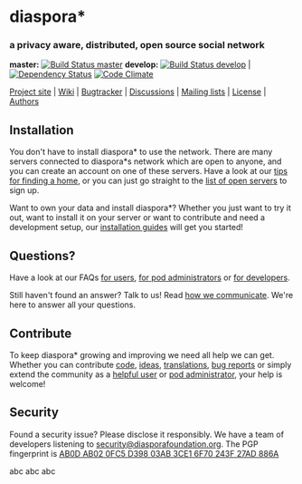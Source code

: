 # diaspora* 
### a privacy aware, distributed, open source social network

**master:** [![Build Status master](https://secure.travis-ci.org/diaspora/diaspora.png?branch=master)](http://travis-ci.org/diaspora/diaspora)
**develop:** [![Build Status develop](https://secure.travis-ci.org/diaspora/diaspora.png?branch=develop)](http://travis-ci.org/diaspora/diaspora) |
[![Dependency Status](https://gemnasium.com/diaspora/diaspora.png?travis)](https://gemnasium.com/diaspora/diaspora)
[![Code Climate](https://codeclimate.com/github/diaspora/diaspora.png)](https://codeclimate.com/github/diaspora/diaspora)

[Project site](https://diasporafoundation.org) |
[Wiki](https://wiki.diasporafoundation.org) |
[Bugtracker](http://github.com/diaspora/diaspora/issues) |
[Discussions](https://www.loomio.org/groups/194) |
[Mailing lists](https://wiki.diasporafoundation.org/How_We_Communicate#Mailing_Lists) |
[License](/COPYRIGHT) |
[Authors](https://github.com/diaspora/diaspora/contributors)

## Installation


You don't have to install diaspora* to use the network. There are many servers connected to diaspora*s network which are open to anyone, and you can create an account on one of these servers. Have a look at our [tips for finding a home](https://wiki.diasporafoundation.org/Choosing_a_pod), or you can just go straight to the [list of open servers](http://podupti.me) to sign up.

Want to own your data and install diaspora*? Whether you just want to try it out, want to install it on your server or want to contribute and need a development setup, our [installation guides](https://wiki.diasporafoundation.org/Installation) will get you started!

## Questions?

Have a look at our FAQs [for users](https://wiki.diasporafoundation.org/FAQ_for_users), [for pod administrators](https://wiki.diasporafoundation.org/FAQ_for_pod_maintainers) or [for developers](https://wiki.diasporafoundation.org/FAQ_for_developers).

Still haven't found an answer? Talk to us! Read [how we communicate](https://wiki.diasporafoundation.org/How_we_communicate). We're here to answer all your questions.

## Contribute

To keep diaspora*  growing and improving we need all help we can get. Whether you can contribute [code](https://wiki.diasporafoundation.org/Getting_started_with_contributing), [ideas](https://wiki.diasporafoundation.org/How_we_communicate#Loomio), [translations](https://wiki.diasporafoundation.org/Contribute_translations), [bug reports](https://wiki.diasporafoundation.org/How_to_report_a_bug) or simply extend the community as a [helpful user](https://wiki.diasporafoundation.org/Welcoming_committee) or [pod administrator](https://wiki.diasporafoundation.org/Installation), your help is welcome!

## Security

Found a security issue? Please disclose it responsibly. We have a team of developers listening to [security@diasporafoundation.org](mailto:security@diasporafoundation.org). The PGP fingerprint is [AB0D AB02 0FC5 D398 03AB 3CE1 6F70 243F 27AD 886A](http://pgp.mit.edu:11371/pks/lookup?op=get&search=0x6F70243F27AD886A)

abc
abc
abc

































